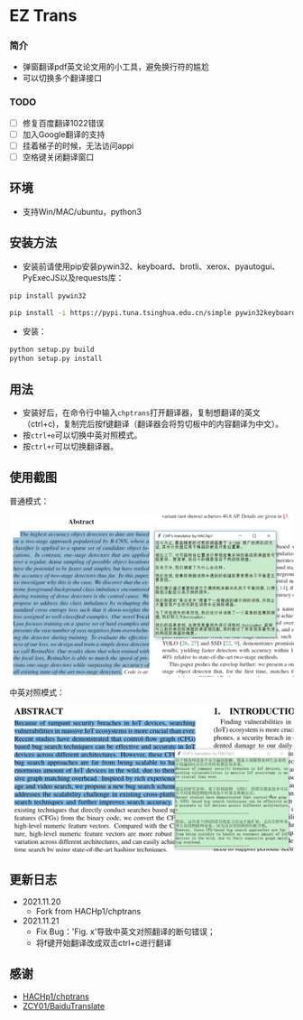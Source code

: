 # EZ Trans

### 简介

* 弹窗翻译pdf英文论文用的小工具，避免换行符的尴尬
* 可以切换多个翻译接口

### TODO

- [ ] 修复百度翻译1022错误
- [ ] 加入Google翻译的支持
- [ ] 挂着梯子的时候，无法访问appi
- [ ] 空格键关闭翻译窗口

## 环境

* 支持Win/MAC/ubuntu，python3

## 安装方法

* 安装前请使用pip安装pywin32、keyboard、brotli、xerox、pyautogui、PyExecJS以及requests库：

```
pip install pywin32
```

``` bash
pip install -i https://pypi.tuna.tsinghua.edu.cn/simple pywin32keyboard brotli xerox pyautogui requests PyExecJS
```

* 安装：

``` bash
python setup.py build
python setup.py install
```

## 用法

* 安装好后，在命令行中输入`chptrans`打开翻译器，复制想翻译的英文（ctrl+c)，复制完后按f键翻译（翻译器会将剪切板中的内容翻译为中文）。
* 按`ctrl+e`可以切换中英对照模式。
* 按`ctrl+r`可以切换翻译器。

## 使用截图

普通模式：

![](img/show.png)

中英对照模式：

![](img/show2.png)

## 更新日志

* 2021.11.20
  *  Fork from HACHp1/chptrans
* 2021.11.21 
  * Fix Bug：'Fig. x'导致中英文对照翻译的断句错误；
  * 将f键开始翻译改成双击ctrl+c进行翻译

## 感谢

- [HACHp1/chptrans](https://github.com/HACHp1/chptrans)
- [ ZCY01/BaiduTranslate ](https://github.com/ZCY01/BaiduTranslate)
